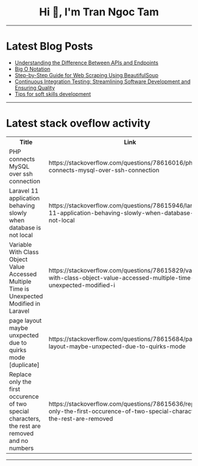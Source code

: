 <h1 align="center">Hi 👋, I'm Tran Ngoc Tam</h1>

---

# Latest Blog Posts 
<!-- BLOG-POST-LIST:START -->
- [Understanding the Difference Between APIs and Endpoints](https://dev.to/msnmongare/understanding-the-difference-between-apis-and-endpoints-402a)
- [Big O Notation](https://dev.to/bpk45_0670a02e0f3a6839b3a/big-o-notation-3nnf)
- [Step-by-Step Guide for Web Scraping Using BeautifulSoup](https://dev.to/ionegarza/step-by-step-guide-for-web-scraping-using-beautifulsoup-hcd)
- [Continuous Integration Testing: Streamlining Software Development and Ensuring Quality](https://dev.to/keploy/continuous-integration-testing-streamlining-software-development-and-ensuring-quality-10mc)
- [Tips for soft skills development](https://dev.to/techstuff/tips-for-soft-skills-development-3cpm)
<!-- BLOG-POST-LIST:END -->

---

# Latest stack oveflow activity
<table>
  <tr><th>Title</th><th>Link</th></tr>
  <!-- STACKOVERFLOW:START --><tr><td>PHP connects MySQL over ssh connection</td><td>https://stackoverflow.com/questions/78616016/php-connects-mysql-over-ssh-connection</td></tr><tr><td>Laravel 11 application behaving slowly when database is not local</td><td>https://stackoverflow.com/questions/78615946/laravel-11-application-behaving-slowly-when-database-is-not-local</td></tr><tr><td>Variable With Class Object Value Accessed Multiple Time is Unexpected Modified in Laravel</td><td>https://stackoverflow.com/questions/78615829/variable-with-class-object-value-accessed-multiple-time-is-unexpected-modified-i</td></tr><tr><td>page layout maybe unxpected due to quirks mode [duplicate]</td><td>https://stackoverflow.com/questions/78615684/page-layout-maybe-unxpected-due-to-quirks-mode</td></tr><tr><td>Replace only the first occurence of two special characters, the rest are removed and no numbers</td><td>https://stackoverflow.com/questions/78615636/replace-only-the-first-occurence-of-two-special-characters-the-rest-are-removed</td></tr><!-- STACKOVERFLOW:END -->
</table>

---


